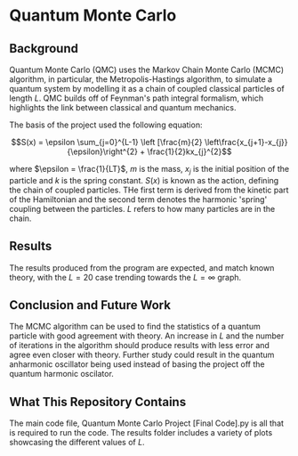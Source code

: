 # Quantum Monte Carlo

## Background

Quantum Monte Carlo (QMC) uses the Markov Chain Monte Carlo (MCMC) algorithm, in particular, the Metropolis-Hastings algorithm, to simulate a quantum system by modelling it as a chain of coupled classical particles of length $L$. QMC builds off of Feynman's path integral formalism, which highlights the link between classical and quantum mechanics. 

The basis of the project used the following equation: 

$$S(x) = \epsilon \sum_{j=0}^{L-1} \left [\frac{m}{2} \left\frac{x_{j+1}-x_{j}}{\epsilon}\right^{2} + \frac{1}{2}kx_{j}^{2}$$

where $\epsilon = \frac{1}{LT}$, $m$ is the mass, $x_{j}$ is the initial position of the particle and $k$ is the spring constant. $S(x)$ is known as the action, defining the chain of coupled particles. THe first term is derived from the kinetic part of the Hamiltonian and the second term denotes the harmonic 'spring' coupling between the particles. $L$ refers to how many particles are in the chain. 

## Results

The results produced from the program are expected, and match known theory, with the $L=20$ case trending towards the $L=\infty$ graph. 

## Conclusion and Future Work

The MCMC algorithm can be used to find the statistics of a quantum particle with good agreement with theory. An increase in $L$ and the number of iterations in the algorithm should produce results with less error and agree even closer with theory. Further study could result in the quantum anharmonic oscillator being used instead of basing the project off the quantum harmonic oscilator. 

## What This Repository Contains

The main code file, Quantum Monte Carlo Project [Final Code].py is all that is required to run the code. The results folder includes a variety of plots showcasing the different values of $L$. 
